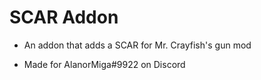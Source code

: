 # SCAR Addon

- An addon that adds a SCAR for Mr. Crayfish's gun mod

- Made for AlanorMiga#9922 on Discord
